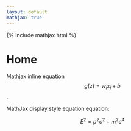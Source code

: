 ```yaml
---
layout: default
mathjax: true
---
```


{% include mathjax.html %}

# Home
Mathjax inline equation $$ g(z) = w_i x_i + b$$.

MathJax display style equation equation:

$$
E^2 = p^2c^2 + m^2c^4
$$
